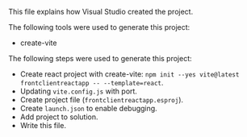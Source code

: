 This file explains how Visual Studio created the project.

The following tools were used to generate this project:
- create-vite

The following steps were used to generate this project:
- Create react project with create-vite: `npm init --yes vite@latest frontclientreactapp -- --template=react`.
- Updating `vite.config.js` with port.
- Create project file (`frontclientreactapp.esproj`).
- Create `launch.json` to enable debugging.
- Add project to solution.
- Write this file.

